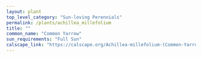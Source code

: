 ```yaml
---
layout: plant                                                              
top_level_category: "Sun-loving Perennials"
permalink: /plants/achillea_millefolium
title: ""
common_name: "Common Yarrow"
sun_requirements: "Full Sun"
calscape_link: "https://calscape.org/Achillea-millefolium-(Common-Yarrow)"
---
```


